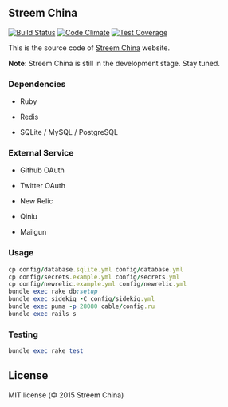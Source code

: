 ## Streem China

[![Build Status](https://travis-ci.org/streem-china/streem-china.svg)](https://travis-ci.org/streem-china/streem-china)
[![Code Climate](https://codeclimate.com/github/streem-china/streem-china/badges/gpa.svg)](https://codeclimate.com/github/streem-china/streem-china)
[![Test Coverage](https://codeclimate.com/github/streem-china/streem-china/badges/coverage.svg)](https://codeclimate.com/github/streem-china/streem-china)

This is the source code of [Streem China](http://streem-china.org) website.

**Note**: Streem China is still in the development stage. Stay tuned.

### Dependencies

* Ruby

* Redis

* SQLite / MySQL / PostgreSQL

### External Service

* Github OAuth

* Twitter OAuth

* New Relic

* Qiniu

* Mailgun

### Usage

```ruby
cp config/database.sqlite.yml config/database.yml
cp config/secrets.example.yml config/secrets.yml
cp config/newrelic.example.yml config/newrelic.yml
bundle exec rake db:setup
bundle exec sidekiq -C config/sidekiq.yml
bundle exec puma -p 28080 cable/config.ru
bundle exec rails s
```

### Testing

```ruby
bundle exec rake test
```

## License

MIT license (© 2015 Streem China)
